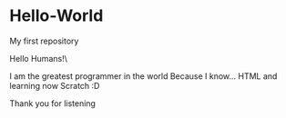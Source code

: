 # Hello-World
My first repository

Hello Humans!\

I am the greatest programmer in the world 
Because I know...
HTML
and learning now Scratch :D 

Thank you for listening 
